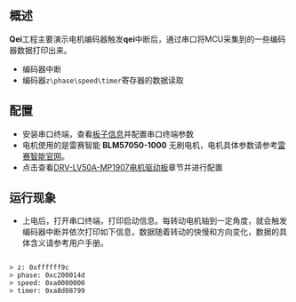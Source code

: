 ## 概述

**Qei**工程主要演示电机编码器触发**qei**中断后，通过串口将MCU采集到的一些编码器数据打印出来。

- 编码器中断
- 编码器`z\phase\speed\timer`寄存器的数据读取

## 配置

- 安装串口终端，查看[板子信息](lab_board_overiew)并配置串口终端参数
- 电机使用的是雷赛智能 **BLM57050-1000** 无刷电机，电机具体参数请参考[雷赛智能官网](https://leisai.com/)。
- 点击查看[DRV-LV50A-MP1907电机驱动板](lab_drv_lv50a_mp1907)章节并进行配置

## 运行现象

- 上电后，打开串口终端，打印启动信息。每转动电机轴到一定角度，就会触发编码器中断并依次打印如下信息，数据随着转动的快慢和方向变化，数据的具体含义请参考用户手册。

```

> z: 0xffffff9c
> phase: 0xc200014d
> speed: 0xa0000000
> timer: 0xa8d08799

```
